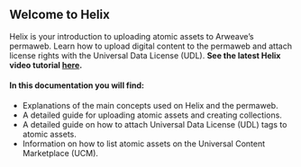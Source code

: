 ## Welcome to Helix

Helix is your introduction to uploading atomic assets to Arweave’s permaweb. Learn how to upload digital content to the permaweb and attach license rights with the Universal Data License (UDL). **See the latest Helix video tutorial [here](https://www.youtube.com/watch?v=bhLlFepA7LU&t=1s).**

#### In this documentation you will find:

- Explanations of the main concepts used on Helix and the permaweb.
- A detailed guide for uploading atomic assets and creating collections.
- A detailed guide on how to attach Universal Data License (UDL) tags to atomic assets.
- Information on how to list atomic assets on the Universal Content Marketplace (UCM).
